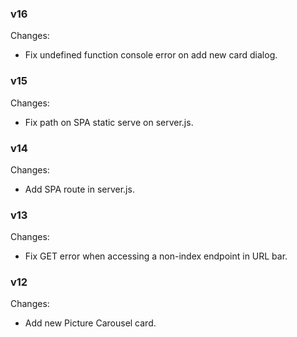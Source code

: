 ### v16
Changes:
* Fix undefined function console error on add new card dialog.

### v15
Changes:
* Fix path on SPA static serve on server.js.

### v14
Changes:
* Add SPA route in server.js.

### v13
Changes:
* Fix GET error when accessing a non-index endpoint in URL bar.

### v12
Changes:
* Add new Picture Carousel card.